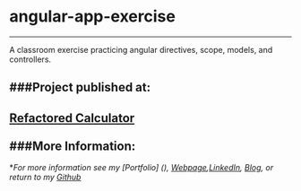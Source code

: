 # angular-app-exercise
---

A classroom exercise practicing angular directives, scope, models, and controllers.

###Project published at: 
---

[Refactored Calculator](https://trrapp12-ironyard.github.io/angular-app-exercise/)
<br/>
<br/>
###More Information:
---

\**For more information see my [Portfolio] (), [Webpage](http://web-karma.org),[LinkedIn](https://www.linkedin.com/in/trevor-rapp-042a1037), [Blog](http://web-karma.net), or return to my [Github](https://github.com/trrapp12)*

